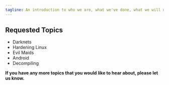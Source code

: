 ```yaml
---
tagline: An introduction to who we are, what we've done, what we will do, and what we are about.
---
```


## Requested Topics

 * Darknets
 * Hardening Linux
 * Evil Maids
 * Android
 * Decompiling

**If you have any more topics that you would like to hear about, please let us know.**
